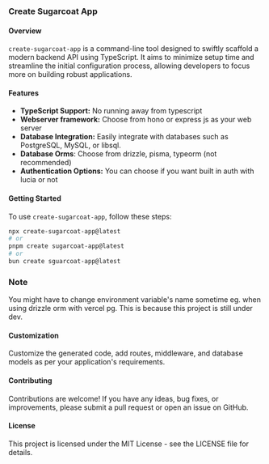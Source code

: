 ### Create Sugarcoat App

#### Overview

`create-sugarcoat-app` is a command-line tool designed to swiftly scaffold a modern backend API using TypeScript. It aims to minimize setup time and streamline the initial configuration process, allowing developers to focus more on building robust applications.

#### Features

- **TypeScript Support:** No running away from typescript
- **Webserver framework:** Choose from hono or express js as your web server
- **Database Integration:** Easily integrate with databases such as PostgreSQL, MySQL, or libsql.
- **Database Orms**: Choose from drizzle, pisma, typeorm (not recommended)
- **Authentication Options:** You can choose if you want built in auth with lucia or not

#### Getting Started

To use `create-sugarcoat-app`, follow these steps:

```bash
npx create-sugarcoat-app@latest
# or
pnpm create sugarcoat-app@latest
# or
bun create sguarcoat-app@latest
```

### Note

You might have to change environment variable's name sometime eg. when using drizzle orm with vercel pg. This is because this project is still under dev.

#### Customization

Customize the generated code, add routes, middleware, and database models as per your application's requirements.

#### Contributing

Contributions are welcome! If you have any ideas, bug fixes, or improvements, please submit a pull request or open an issue on GitHub.

#### License

This project is licensed under the MIT License - see the LICENSE file for details.

